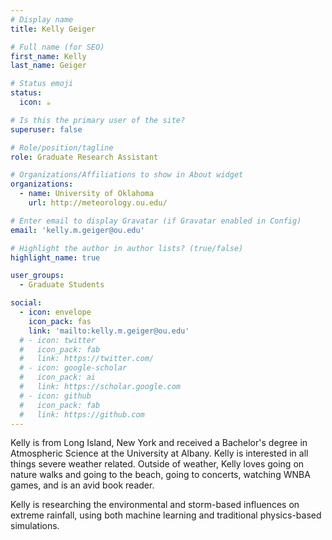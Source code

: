 ```yaml
---
# Display name
title: Kelly Geiger

# Full name (for SEO)
first_name: Kelly
last_name: Geiger

# Status emoji
status:
  icon: ☕️

# Is this the primary user of the site?
superuser: false

# Role/position/tagline
role: Graduate Research Assistant

# Organizations/Affiliations to show in About widget
organizations:
  - name: University of Oklahoma
    url: http://meteorology.ou.edu/

# Enter email to display Gravatar (if Gravatar enabled in Config)
email: 'kelly.m.geiger@ou.edu'

# Highlight the author in author lists? (true/false)
highlight_name: true

user_groups:
  - Graduate Students

social:
  - icon: envelope
    icon_pack: fas
    link: 'mailto:kelly.m.geiger@ou.edu'
  # - icon: twitter
  #   icon_pack: fab
  #   link: https://twitter.com/
  # - icon: google-scholar
  #   icon_pack: ai
  #   link: https://scholar.google.com
  # - icon: github
  #   icon_pack: fab
  #   link: https://github.com
---
```


Kelly is from Long Island, New York and received a Bachelor's degree in Atmospheric Science at the University at Albany. Kelly is interested in all things severe weather related. Outside of weather, Kelly loves going on nature walks and going to the beach, going to concerts, watching WNBA games, and is an avid book reader. 

Kelly is researching the environmental and storm-based influences on extreme rainfall, using both machine learning and traditional physics-based simulations. 